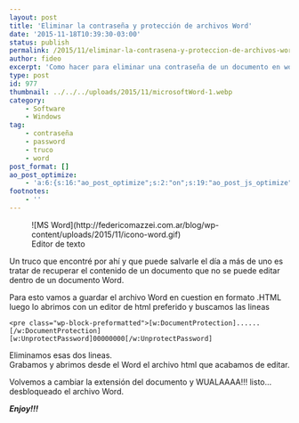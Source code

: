 ```yaml
---
layout: post
title: 'Eliminar la contraseña y protección de archivos Word'
date: '2015-11-18T10:39:30-03:00'
status: publish
permalink: /2015/11/eliminar-la-contrasena-y-proteccion-de-archivos-word.html
author: fideo
excerpt: 'Como hacer para eliminar una contraseña de un documento en word. Muy simple y rápido. Un truco que puede salvarte el día a mas de uno si tiene un word protejido con contraseña.'
type: post
id: 977
thumbnail: ../../../uploads/2015/11/microsoftWord-1.webp
category:
    - Software
    - Windows
tag:
    - contraseña
    - password
    - truco
    - word
post_format: []
ao_post_optimize:
    - 'a:6:{s:16:"ao_post_optimize";s:2:"on";s:19:"ao_post_js_optimize";s:2:"on";s:20:"ao_post_css_optimize";s:2:"on";s:12:"ao_post_ccss";s:2:"on";s:16:"ao_post_lazyload";s:2:"on";s:15:"ao_post_preload";s:0:"";}'
footnotes:
    - ''
---
```

<div class="wp-block-image size-full wp-image-979"><figure class="alignleft">![MS Word](http://federicomazzei.com.ar/blog/wp-content/uploads/2015/11/icono-word.gif)<figcaption class="wp-element-caption">Editor de texto</figcaption></figure></div>Un truco que encontré por ahí y que puede salvarle el día a más de uno es tratar de recuperar el contenido de un documento que no se puede editar dentro de un documento Word.

Para esto vamos a guardar el archivo Word en cuestion en formato .HTML luego lo abrimos con un editor de html preferido y buscamos las lineas

```
<pre class="wp-block-preformatted">[w:DocumentProtection]......[/w:DocumentProtection]
[w:UnprotectPassword]00000000[/w:UnprotectPassword]
```

Eliminamos esas dos lineas.  
Grabamos y abrimos desde el Word el archivo html que acabamos de editar.

Volvemos a cambiar la extensión del documento y WUALAAAA!!! listo… desbloqueado el archivo Word.

***Enjoy!!!***
